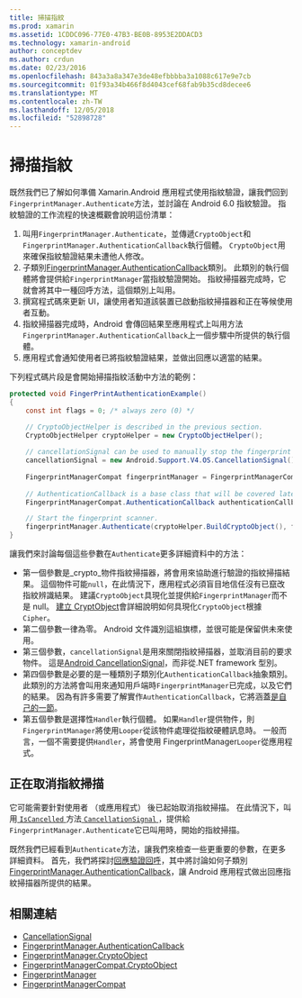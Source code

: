 ```yaml
---
title: 掃描指紋
ms.prod: xamarin
ms.assetid: 1CDDC096-77E0-47B3-BE0B-8953E2DDACD3
ms.technology: xamarin-android
author: conceptdev
ms.author: crdun
ms.date: 02/23/2016
ms.openlocfilehash: 843a3a8a347e3de48efbbbba3a1088c617e9e7cb
ms.sourcegitcommit: 01f93a34b466f8d4043cef68fab9b35cd8decee6
ms.translationtype: MT
ms.contentlocale: zh-TW
ms.lasthandoff: 12/05/2018
ms.locfileid: "52898728"
---
```

# <a name="scanning-for-fingerprints"></a>掃描指紋

既然我們已了解如何準備 Xamarin.Android 應用程式使用指紋驗證，讓我們回到`FingerprintManager.Authenticate`方法，並討論在 Android 6.0 指紋驗證。 指紋驗證的工作流程的快速概觀會說明這份清單：

1. 叫用`FingerprintManager.Authenticate`，並傳遞`CryptoObject`和`FingerprintManager.AuthenticationCallback`執行個體。 `CryptoObject`用來確保指紋驗證結果未遭他人修改。 
2. 子類別[FingerprintManager.AuthenticationCallback](http://developer.android.com/reference/android/hardware/fingerprint/FingerprintManager.AuthenticationCallback.html)類別。 此類別的執行個體將會提供給`FingerprintManager`當指紋驗證開始。 指紋掃描器完成時，它就會將其中一種回呼方法，這個類別上叫用。
3. 撰寫程式碼來更新 UI，讓使用者知道該裝置已啟動指紋掃描器和正在等候使用者互動。 
4. 指紋掃描器完成時，Android 會傳回結果至應用程式上叫用方法`FingerprintManager.AuthenticationCallback`上一個步驟中所提供的執行個體。
5. 應用程式會通知使用者已將指紋驗證結果，並做出回應以適當的結果。 

下列程式碼片段是會開始掃描指紋活動中方法的範例：

```csharp
protected void FingerPrintAuthenticationExample()
{
    const int flags = 0; /* always zero (0) */

    // CryptoObjectHelper is described in the previous section.
    CryptoObjectHelper cryptoHelper = new CryptoObjectHelper();    
    
    // cancellationSignal can be used to manually stop the fingerprint scanner. 
    cancellationSignal = new Android.Support.V4.OS.CancellationSignal();
    
    FingerprintManagerCompat fingerprintManager = FingerprintManagerCompat.From(this);
    
    // AuthenticationCallback is a base class that will be covered later on in this guide.
    FingerprintManagerCompat.AuthenticationCallback authenticationCallback = new MyAuthCallbackSample(this);

    // Start the fingerprint scanner.
    fingerprintManager.Authenticate(cryptoHelper.BuildCryptoObject(), flags, cancellationSignal, authenticationCallback, null);
}
```

讓我們來討論每個這些參數在`Authenticate`更多詳細資料中的方法：

* 第一個參數是_crypto_物件指紋掃描器，將會用來協助進行驗證的指紋掃描結果。 這個物件可能`null`，在此情況下，應用程式必須盲目地信任沒有已竄改指紋辨識結果。 建議`CryptoObject`具現化並提供給`FingerprintManager`而不是 null。 [建立 CryptObject](~/android/platform/fingerprint-authentication/creating-a-cryptoobject.md)會詳細說明如何具現化`CryptoObject`根據`Cipher`。
* 第二個參數一律為零。 Android 文件識別這組旗標，並很可能是保留供未來使用。 
* 第三個參數，`cancellationSignal`是用來關閉指紋掃描器，並取消目前的要求物件。 這是[Android CancellationSignal](http://developer.android.com/reference/android/os/CancellationSignal.html)，而非從.NET framework 型別。
* 第四個參數是必要的是一種類別子類別化`AuthenticationCallback`抽象類別。 此類別的方法將會叫用來通知用戶端時`FingerprintManager`已完成，以及它們的結果。 因為有許多需要了解實作`AuthenticationCallback`，它將涵蓋[是自己的一節](~/android/platform/fingerprint-authentication/fingerprint-authentication-callbacks.md)。
* 第五個參數是選擇性`Handler`執行個體。 如果`Handler`提供物件，則`FingerprintManager`將使用`Looper`從該物件處理從指紋硬體訊息時。 一般而言，一個不需要提供`Handler`，將會使用 FingerprintManager`Looper`從應用程式。

## <a name="cancelling-a-fingerprint-scan"></a>正在取消指紋掃描

它可能需要針對使用者 （或應用程式） 後已起始取消指紋掃描。 在此情況下，叫用[ `IsCancelled` ](http://developer.android.com/reference/android/os/CancellationSignal.html#isCanceled())方法[ `CancellationSignal` ](http://developer.android.com/reference/android/os/CancellationSignal.html) ，提供給`FingerprintManager.Authenticate`它已叫用時，開始的指紋掃描。

既然我們已經看到`Authenticate`方法，讓我們來檢查一些更重要的參數，在更多詳細資料。 首先，我們將探討[回應驗證回呼](~/android/platform/fingerprint-authentication/fingerprint-authentication-callbacks.md)，其中將討論如何子類別[FingerprintManager.AuthenticationCallback](http://developer.android.com/reference/android/hardware/fingerprint/FingerprintManager.AuthenticationCallback.html)，讓 Android 應用程式做出回應指紋掃描器所提供的結果。




## <a name="related-links"></a>相關連結

- [CancellationSignal](http://developer.android.com/reference/android/os/CancellationSignal.html)
- [FingerprintManager.AuthenticationCallback](http://developer.android.com/reference/android/hardware/fingerprint/FingerprintManager.AuthenticationCallback.html)
- [FingerprintManager.CryptoObject](http://developer.android.com/reference/android/hardware/fingerprint/FingerprintManager.CryptoObject.html)
- [FingerprintManagerCompat.CryptoObject](http://developer.android.com/reference/android/support/v4/hardware/fingerprint/FingerprintManagerCompat.CryptoObject.html)
- [FingerprintManager](http://developer.android.com/reference/android/hardware/fingerprint/FingerprintManager.html)
- [FingerprintManagerCompat](http://developer.android.com/reference/android/support/v4/hardware/fingerprint/FingerprintManagerCompat.html)
